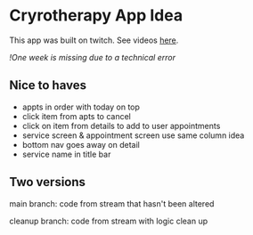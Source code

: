 # Cryrotherapy App Idea
This app was built on twitch. See videos [here](#).

*!One week is missing due to a technical error*

## Nice to haves
- appts in order with today on top
- click item from apts to cancel
- click on item from details to add to user appointments
- service screen & appointment screen use same column idea
- bottom nav goes away on detail
- service name in title bar

## Two versions
main branch: code from stream that hasn't been altered

cleanup branch: code from stream with logic clean up
